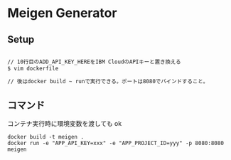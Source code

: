 # Meigen Generator

## Setup

```bash

// 10行目のADD_API_KEY_HEREをIBM CloudのAPIキーと置き換える
$ vim dockerfile

// 後はdocker build ~ runで実行できる。ポートは8080でバインドすること。
```

## コマンド

コンテナ実行時に環境変数を渡しても ok

```
docker build -t meigen .
docker run -e "APP_API_KEY=xxx" -e "APP_PROJECT_ID=yyy" -p 8080:8080 meigen
```
